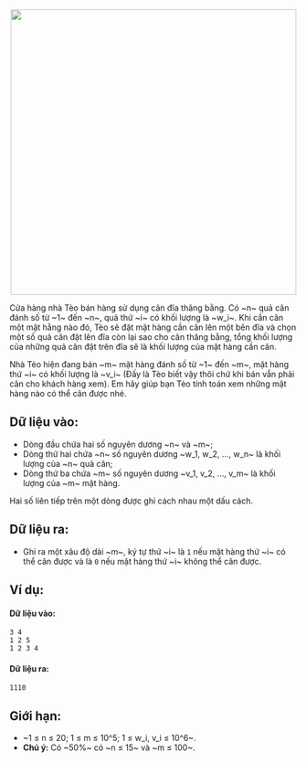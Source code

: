 <center><img src = "/images/problems/383/BLSCALES.jpg" width = 500px></center>

Cửa hàng nhà Tèo bán hàng sử dụng cân đĩa thăng bằng. Có ~n~ quả cân đánh số từ ~1~ đến ~n~, quả thứ ~i~ có khối lượng là ~w_i~. Khi cần cân một mặt hằng nào đó, Tèo sẽ đặt mặt hàng cần cân lên một bên đĩa và chọn một số quả cân đặt lên đĩa còn lại sao cho cân thăng bằng, tổng khối lượng của những quả cân đặt trên đĩa sẽ là khối lượng của mặt hàng cần cân.

Nhà Tèo hiện đang bán ~m~ mặt hàng đánh số từ ~1~ đến ~m~, mặt hàng thứ ~i~ có khối lượng là ~v_i~ (Đấy là Tèo biết vậy thôi chứ khi bán vẫn phải cân cho khách hàng xem). Em hãy giúp bạn Tèo tính toán xem những mặt hàng nào có thể cân được nhé.

## Dữ liệu vào:
- Dòng đầu chứa hai số nguyên dương ~n~ và ~m~;
- Dòng thứ hai chứa ~n~ số nguyên dương ~w_1, w_2, …, w_n~ là khối lượng của ~n~ quả cân;
- Dòng thứ ba chứa ~m~ số nguyên dương ~v_1, v_2, …, v_m~ là khối lượng của ~m~ mặt hàng.

Hai số liên tiếp trên một dòng được ghi cách nhau một dấu cách.

## Dữ liệu ra:
- Ghi ra một xâu độ dài ~m~, ký tự thứ ~i~ là `1` nếu mặt hàng thứ ~i~ có thể cân được và là `0` nếu mặt hàng thứ ~i~ không thể cân được.

## Ví dụ:
#### Dữ liệu vào:
```
3 4
1 2 5
1 2 3 4
```

#### Dữ liệu ra:
```
1110
```

## Giới hạn:
- ~1 ≤ n ≤ 20; 1 ≤ m ≤ 10^5; 1 ≤ w_i, v_i ≤ 10^6~.
- **Chú ý:** Có ~50\%~ có ~n ≤ 15~ và ~m ≤ 100~.